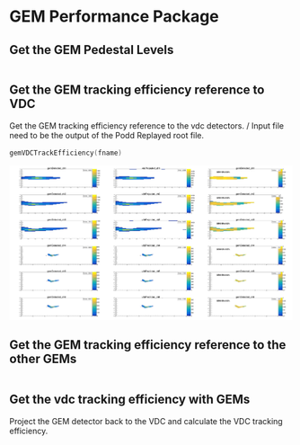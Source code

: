 # GEM Performance Package 

## Get the GEM Pedestal Levels
```c++

```

## Get the GEM tracking efficiency reference to VDC
Get the GEM tracking efficiency reference to the vdc detectors. /
Input file need to be the output of the Podd Replayed root file.
```c++
gemVDCTrackEfficiency(fname)
```

![](./doc/GEM_efficiency.jpg)

## Get the GEM tracking efficiency reference to the other GEMs
```c++


```

## Get the vdc tracking efficiency with GEMs
Project the GEM detector back to the VDC and calculate the VDC tracking efficiency.
```c++


```


